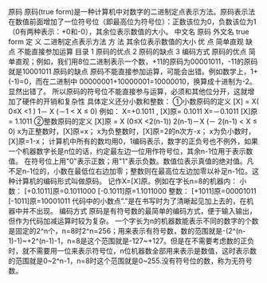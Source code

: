 原码 
原码(true form)是一种计算机中对数字的二进制定点表示方法。原码表示法在数值前面增加了一位符号位（即最高位为符号位）：正数该位为0，负数该位为1（0有两种表示：+0和-0），其余位表示数值的大小。
中文名 原码 
外文名 true form 
定    义 二进制定点表示方法
方    法 其余位表示数值的大小
优    点 简单直观
缺    点 不能直接参加运算
目录
1 原码的优点
2 原码的缺点
3 编码方式
原码的优点
简单直观；例如，我们用8位二进制表示一个数，+11的原码为00001011，-11的原码就是10001011
原码的缺点
原码不能直接参加运算，可能会出错。例如数学上，1+(-1)=0，而在二进制中
00000001+10000001=10000010，换算成十进制为-2。显然出错了。
所以原码的符号位不能直接参与运算，必须和其他位分开，这就增加了硬件的开销和复杂性
具体定义还分小数和整数：
①小数原码的定义
[X] =
X( 0≤X <1 )
1－ X (－1 < X ≤ 0)
例如： X=+0.1011 , [X]原= 0.1011
X=－0.1011 [X]原= 1.1011
②整数原码的定义
[X]原 =
X (0≤X <2(n-1))
2(n-1)－X (－ 2(n-1) < X ≤ 0)
x为正整数时，[X]原=x；
x为负整数时，[X]原=2的n次方-x；
x为负小数时，[X]原=1-x；
计算机中所有的数均用0，1编码表示，数字的正负号也不例外，如果一个机器数字长是n位的话，约定最左边一位用作符号位，其余n-1位用于表示数值。
在符号位上用"0"表示正数；用"1"表示负数。数值位表示真值的绝对值。凡不足n-1位的，小数在最低位右边加零；整数则在最高位左边加零以补足n-1位。这种计算机的编码形式叫做原码。
记作X=[X]原。例如在字长n=8的机器内：
小数： [+0.1011]原=0.1011000
[-0.1011]原=1.1011000
整数： [+1011]原=00001011
[-1011]原=10001011
代码中的小数点”.”是在书写时为了清晰起见加上去的，在机器中并不出现。
编码方式
原码是有符号数的最简单的编码方式，便于输入输出，但作为代码加减运算时较为复杂。
一个字长为n的机器数能表示不同的数字的个数是固定的2^n个，n=8时2^n=256；用来表示有符号数，数的范围就是-(2^(n-1)-1)~+2^(n-1)-1，n=8是这个范围就是-127~+127。但是在不需要考虑数的正负时，就不需要用一位来表示符号位，n位机器数全部用来表示是数值，这时表示数的范围就是0~2^n-1，n=8时这个范围就是0~255.没有符号位的数，称为无符号数。
